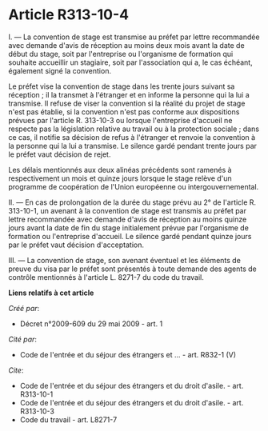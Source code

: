 # Article R313-10-4

I. ― La convention de stage est transmise au préfet par lettre recommandée avec demande d'avis de réception au moins deux
mois avant la date de début du stage, soit par l'entreprise ou l'organisme de formation qui souhaite accueillir un stagiaire,
soit par l'association qui a, le cas échéant, également signé la convention. 

Le préfet vise la convention de stage dans les trente jours suivant sa réception ; il la transmet à l'étranger et en informe
la personne qui la lui a transmise. Il refuse de viser la convention si la réalité du projet de stage n'est pas établie, si
la convention n'est pas conforme aux dispositions prévues par l'article R. 313-10-3 ou lorsque l'entreprise d'accueil ne
respecte pas la législation relative au travail ou à la protection sociale ; dans ce cas, il notifie sa décision de refus à
l'étranger et renvoie la convention à la personne qui la lui a transmise. Le silence gardé pendant trente jours par le préfet
vaut décision de rejet. 

Les délais mentionnés aux deux alinéas précédents sont ramenés à respectivement un mois et quinze jours lorsque le stage
relève d'un programme de coopération de l'Union européenne ou intergouvernemental. 

II. ― En cas de prolongation de la durée du stage prévu au 2° de l'article R. 313-10-1, un avenant à la convention de stage
est transmis au préfet par lettre recommandée avec demande d'avis de réception au moins quinze jours avant la date de fin du
stage initialement prévue par l'organisme de formation ou l'entreprise d'accueil. Le silence gardé pendant quinze jours par
le préfet vaut décision d'acceptation. 

III. ― La convention de stage, son avenant éventuel et les éléments de preuve du visa par le préfet sont présentés à toute
demande des agents de contrôle mentionnés à l'article L. 8271-7 du code du travail.

**Liens relatifs à cet article**

_Créé par_:

  - Décret n°2009-609 du 29 mai 2009 - art. 1

_Cité par_:

  - Code de l'entrée et du séjour des étrangers et ... - art. R832-1 (V)

_Cite_:

  - Code de l'entrée et du séjour des étrangers et du droit d'asile. - art. R313-10-1
  - Code de l'entrée et du séjour des étrangers et du droit d'asile. - art. R313-10-3
  - Code du travail - art. L8271-7
